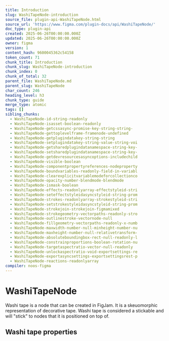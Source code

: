 ```yaml
---
title: Introduction
slug: WashiTapeNode-introduction
source_file: plugin-api-WashiTapeNode.html
source_url: 'https://www.figma.com/plugin-docs/api/WashiTapeNode/'
doc_type: plugin-api
created: 2025-06-26T00:00:00.000Z
updated: 2025-06-26T00:00:00.000Z
owner: figma
version: 1
content_hash: 9600045362c54158
token_count: 71
chunk_title: Introduction
chunk_slug: WashiTapeNode-introduction
chunk_index: 0
chunk_of_total: 32
parent_file: WashiTapeNode.md
parent_slug: WashiTapeNode
char_count: 246
heading_level: h3
chunk_type: guide
merge_type: atomic
tags: []
sibling_chunks:
  - WashiTapeNode-id-string-readonly
  - WashiTapeNode-isasset-boolean-readonly
  - WashiTapeNode-getcssasync-promise-key-string-string-
  - WashiTapeNode-gettoplevelframe-framenode-undefined
  - WashiTapeNode-getplugindatakey-string-string
  - WashiTapeNode-setplugindatakey-string-value-string-voi
  - WashiTapeNode-getsharedplugindatanamespace-string-key-
  - WashiTapeNode-setsharedplugindatanamespace-string-key-
  - WashiTapeNode-getdevresourcesasyncoptions-includechild
  - WashiTapeNode-visible-boolean
  - WashiTapeNode-componentpropertyreferences-nodeproperty
  - WashiTapeNode-boundvariables-readonly-field-in-variabl
  - WashiTapeNode-clearexplicitvariablemodeforcollectionco
  - WashiTapeNode-opacity-number-blendmode-blendmode
  - WashiTapeNode-ismask-boolean
  - WashiTapeNode-effects-readonlyarray-effectstyleid-stri
  - WashiTapeNode-seteffectstyleidasyncstyleid-string-prom
  - WashiTapeNode-strokes-readonlyarray-strokestyleid-stri
  - WashiTapeNode-setstrokestyleidasyncstyleid-string-prom
  - WashiTapeNode-strokejoin-strokejoin-figmamixed
  - WashiTapeNode-strokegeometry-vectorpaths-readonly-stro
  - WashiTapeNode-outlinestroke-vectornode-null
  - WashiTapeNode-fillgeometry-vectorpaths-readonly-x-numb
  - WashiTapeNode-maxwidth-number-null-minheight-number-nu
  - WashiTapeNode-maxheight-number-null-relativetransform-
  - WashiTapeNode-absoluteboundingbox-rect-null-readonly-l
  - WashiTapeNode-constrainproportions-boolean-rotation-nu
  - WashiTapeNode-targetaspectratio-vector-null-readonly
  - WashiTapeNode-unlockaspectratio-void-exportsettings-re
  - WashiTapeNode-exportasyncsettings-exportsettingsrest-p
  - WashiTapeNode-reactions-readonlyarray
compiler: noos-figma
---
```


# WashiTapeNode

Washi tape is a node that can be created in FigJam. It is a skeuomorphic representation of decorative tape. Washi tape is considered a stickable and will "stick" to nodes that it is positioned on top of.

## Washi tape properties

